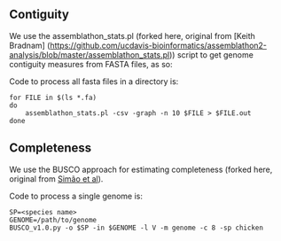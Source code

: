 Contiguity
---------

We use the assemblathon_stats.pl (forked here, original from [Keith Bradnam] (https://github.com/ucdavis-bioinformatics/assemblathon2-analysis/blob/master/assemblathon_stats.pl)) script to get genome contiguity measures from FASTA files, as so:

Code to process all fasta files in a directory is:

	for FILE in $(ls *.fa)
	do 
		assemblathon_stats.pl -csv -graph -n 10 $FILE > $FILE.out
	done
	
Completeness
------------

We use the BUSCO approach for estimating completeness (forked here, original from [Simão et al](http://buscos.ezlab.org/)).

Code to process a single genome is:

	SP=<species name>
	GENOME=/path/to/genome
	BUSCO_v1.0.py -o $SP -in $GENOME -l V -m genome -c 8 -sp chicken
